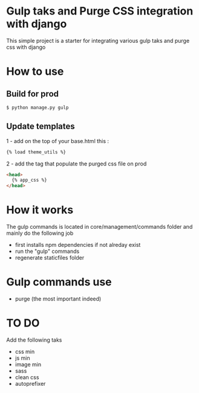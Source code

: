 # Gulp taks and Purge CSS integration with django

This simple project is a starter for integrating various gulp taks and purge css with django

# How to use

## Build for prod

```bash
$ python manage.py gulp
```

## Update templates

1 - add on the top of your base.html this :

```html
{% load theme_utils %}
```

2 - add the tag that populate the purged css file on prod

```html
<head>
  {% app_css %}
</head>
```

# How it works

The gulp commands is located in core/management/commands folder
and mainly do the following job

- first installs npm dependencies if not alreday exist
- run the "gulp" commands
- regenerate staticfiles folder

# Gulp commands use

- purge (the most important indeed)

# TO DO

Add the following taks

- css min
- js min
- image min
- sass
- clean css
- autoprefixer
